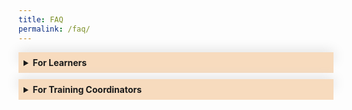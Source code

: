 ```yaml
---
title: FAQ
permalink: /faq/
---
```

<style>
.Accordion-Paragraph {
	 font-size: 1em;
	 margin-left: 0.5em;
	 margin-right: 0.5em;
	 margin-top: 2em;
	}
	
	summary {
		background-color: #f7dbbe;
		padding:8px;
		margin-bottom: -20px;
		font-weight: bold;
		transition: all 0.5s ease;
	}
	
	summary:hover{
		cursor: pointer;
		color: white;
		background-color: #F68B1F;
		
	}
	
	details[open] {
		background-color: #f7f0f0;

	}
	
details {
		box-shadow: 0px 0px 20px #d4d4d4;
		margin-top: 1em;
		margin-bottom: 2.2em;
	}

.mini-header {
	font-weight: bold;
	
	}


</style>

<details><summary>For Learners</summary>
	<div class="Accordion-Paragraph">
		<h4>Register for a Programme:</h4>
		<p class="mini-header">Searching for a programme</p> 
		<p>
	You can search for your preferred programmes on <a href="https://go.gov.sg/csc-corporatewebsite-programmeportal/">CSC programme portal</a>. You will be able to filter your search by Domain, Programme Type, Audience, Duration, Period and Cost. To filter by Domain, click on the “Discover Our Programmes” button at the top of the page. A small pop-out window will appear, and you can select your preferred domains when you click on the “Select a Domain” field. The other filters are found at the left-hand side of the page where the programmes are listed.
</p>
		<p class="mini-header">No suitable date for the programme you wish to register</p>
		<p>Sign up at 'Add to Watchlist' to get a notification when the next available run is published on the programme portal.</p>
		<p class="mini-header">How to Register</p>
		<p>You can register via our <a href="https://register.csc.gov.sg/">CSC programme portal</a>, navigate to your desired programme, and click on the "Apply Now” button. Your Training Coordinator has up to 3 working days to approve your registration request. Once it’s been approved, you’ll receive an email notification.</p>

<p>Note: To attend milestone programmes, you have to be nominated by your agency. Contact your Training Coordinator to find out more.</p>
		<p>Click <a href="/files/steps%20to%20perform%20registration%20on%20pp.pdf">here</a> to view guide</p>
		<p class="mini-header">When to Register</p>
		<p>Register for a programme at least 1 month before the start date. Most programmes accept registrations on a first-come, first-serve basis, so it’s better to register early. Pro tip:&nbsp; Registration normally closes 5 working days before each programme’s start date, unless otherwise stated.</p>
		<p class="mini-header">Confirming your Registration</p>
		<p>We’ll let you know about your registration status 2 to 3 weeks before the programme starts. Once your registration is confirmed, we’ll send you a Programme Placement Letter (PPL) via a system-generated email from CSCOLLEGE Donotreply.  While we’ll always do our best to confirm your registration as early as possible, sometimes classes are postponed or cancelled due to unforeseen circumstances.</p>
		<p class="mini-header">Learning with Disabilities</p>
		<p>The Civil Service College is committed to creating a learning environment that meets the diverse needs of its participants. If you anticipate or experience any barriers to learning in the programme you are interested in, please feel free to discuss your concerns with your Training Coordinator and CSC’s <a href="mailto:cscollege@cscollege.gov.sg">Customer Experience Team</a>. Learners with disabilities may also wish to work with your Training Coordinator and CSC’s Customer Experience Team to discuss options to improve the learning experience for you. Please also let us know what level of assistance you prefer.</p>
		<h4>Attending Your Programme: Face-to-Face</h4>
		<p class="mini-header">Where do I find the classroom details</p>
<p>A system-generated welcome email, from CSCOLLEGE Donotreply, will be sent to you at least 1 week prior to the class commencement date. Login to <a href="https://dc.learn.gov.sg/">LEARN DC</a> and scroll down to the “My Programmes” to select the grid containing the name of the course you are attending. Then, scroll down to the “Table of Contents” to find:</p> <ol>
<li>The pre-course materials under the “Pre-course Preparations” grid</li>
	<li>Remember to complete any pre-course assignment that is required for the class</li>
	<li>Classroom link/details under the “Classroom Details” grid</li>
		</ol>
		<p>Here is <a href="https://go.gov.sg/learndc-proginfo">a simple guide</a> with the steps to login to Learn DC and access the programme information.</p>
		<p class="mini-header">Let Us Know You’re Here</p>
		<p>Simply scan your NRIC, driving licence or staff pass at any of our kiosks conveniently located throughout CSC. If you have any other form of identification with your NRIC barcode on it, that'll work too.</p>
		<p class="mini-header">Where to Find the Kiosks</p>
		<p>
			There are 10 Kiosks conveniently located throughout CSC:
		</p><ul>
			<li>Level 1 - 3 kiosks</li>
			<li>Level 2 - 1 kiosk</li>
			<li>Level 3 - 3 kiosks</li>
			<li>Level 4 - 1 kiosk</li>
			<li>Level 5 - 2 kiosks</li>
		</ul>
		<p>You may scan your ID at any kiosk - it doesn't matter where your class is being held.
		</p>
		<p class="mini-header">How Many Times to Scan</p>
		<p>You only need to scan your ID once per day. If your class takes place over a few days, you'll need to scan your ID on each and every day.</p>
		<p class="mini-header">I Didn’t Bring Any ID</p>
		<p>You can manually enter your NRIC number at any kiosk to let us know you're here.</p>
		<p class="mini-header">I Forgot to Scan My ID</p>
		<p>Unfortunately, this would mean you will not receive your e-certificate for the class.</p>
		<p class="mini-header">Name Labels</p>
		<p>After you've scanned your ID, a personalised name label will be printed for you. For security purposes, you must display your name label prominently at all times when in CSC.</p>
		<p class="mini-header">My Label Went Missing</p>
		<p>You can reprint your name label if you need to. You can do so at any time between 8.00am to 5.15pm on the day of your class.</p>
		<h4>Attending Your Programme: Virtual Classroom</h4>
			<p class="mini-header">Where do I find the virtual classroom details</p>
	<p>A system-generated welcome email, from CSCOLLEGE Donotreply, will be sent to you at least 1 week prior to the class commencement date. Login to https://dc.learn.gov.sg/ and scroll down to the “My Programmes” to select the grid containing the name of the course you are attending. Then, scroll down to the “Table of Contents” to find:</p><ol> 
		<li>The pre-course materials under the “Pre-course Preparations” grid</li>
		<li>Remember to complete any pre-course assignment that is required for the class</li>
		<li>Virtual classroom link/details under the “Virtual Classroom” grid</li> </ol>
		<p>Here is <a href="https://go.gov.sg/learndc-proginfo">a simple guide</a> with the steps to login to Learn DC and access the programme information.</p>
		<h4>Withdrawing Your Registration</h4>
		<p class="mini-header">Withdrawing your application before Training Coordinator (TC) approval</p>
		<p>You may withdraw an application that your TC has not yet approved on the portal directly under the “Check Application Status” page by clicking on the “Withdraw” button on the relevant application under the “Pending Applications” section.   </p>
		<p>Click <a href="/files/steps%20to%20cancel%20pending%20application.pdf">here</a> to view guide</p>
		<p class="mini-header">Withdrawing Your Registration After Programme Placement</p>
		<p>If you are scheduled for an upcoming CSC programme and you are unable to attend, here is what you need to do:</p><ol>
<li>Notify your training coordinator (TC) early, preferably at least 3 weeks before the class start date, otherwise a penalty fee may be incurred. All withdrawal/replacement /transfer requests have to be submitted by your TC.</li>	
<li>Concurrently, check among your colleagues if anyone is able to take your place for the programme. If yes, remember to seek your respective RO’s support, and provide the details (name, NRIC, email address) of your colleague to your TC.</li>
<li>If you have not found a replacement, please provide your TC the reason(s) you are unable to attend. If a penalty is incurred due to late notice, CSC will assess the reasons provided and determine if the penalty can be waived. Do note that reasons such as going on leave/vacation will not be accepted as these should have been planned ahead of time.</li> 
		<li>Do note the withdrawal timelines below to avoid any penalties:</li></ol>
		<p>For more information, please refer to this <a href="https://go.gov.sg/wdl-rpl-faq">FAQ</a>.</p>
	
	
</div>
	</details>
	
<details><summary>For Training Coordinators</summary>
		<div class="Accordion-Paragraph">
			<p>Find out how to manage your Training Coordinator account, register your officers for programmes and request for in-house training.</p>
			<h4>Managing Your Training Coordinator Account</h4>
			<p class="mini-header">Creating An Account</p>
			<p>Email us at <a href="mailto:cscollege@cscollege.gov.sg">cscollege@cscollege.gov.sg</a> with the following information:</p>
<ul>
  <li>Name</li>
  <li>NRIC</li>
  <li>Email address</li>
  <li>Contact number</li>
  <li>Designation</li>
  <li>Organisation</li>
			</ul>
		<p class="mini-header">Update Your Agency's Contact List</p>
			<p>Email us <a href="mailto:cscollege@cscollege.gov.sg">cscollege@cscollege.gov.sg</a> with the updates.</p>
			<h4>Registering Your Officers for Programmes</h4>
			<p class="mini-header">Individual or Bulk Registration</p>
			<p>You can register up to 4 officers per agency for each run of a programme. However, this number may vary based on the programme. Keep this in mind when registering your officers for programmes. We’ll contact you if we’re unable to accept all or some of your registrations.&nbsp;&nbsp;
<br><br>
Pro tip: You can also use the Individual or Bulk Registration function to register yourself for programmes.</p>
			<p>Click <a href="/files/steps%20to%20submit%20registration%20on%20pp_tc.pdf">here</a> to view guide</p>
			<p class="mini-header">Registration Closing Dates</p>
			<p>Registration normally closes 5 working days before the start date, unless otherwise stated. If your officer chooses to register just before the closing date, you may need to submit the application directly on their behalf to avoid unsuccessful registration. </p>
			<p class="mini-header">Reviewing Your Officer’s Registration</p>
			<p>When your officer registers for a programme, you have up to 3 working days to review and approve the registration request. Once you’ve approved it, your officer will be notified via email. However, if you register on an officer’s behalf, there is no review or approval required.</p>
			<p>Click <a target="_blank" href="/files/steps%20to%20approve%20application.pdf">here</a> to view guide</p>
			<p class="mini-header">Unable to Review Registrations in Time</p>
			<p>If you don’t respond to a registration request by the end of the second day, it will be routed to your Covering TC. Both the officer and you will be cc-ed in the email to your Covering TC. Any registration request not approved after 3 days will lapse and cannot be reactivated. The officer can re-submit a new application if their application has lapsed.</p>
			<p class="mini-header">How to set “Covering Training Coordinator (TC)”</p>
			<p>A Covering TC is another TC whom a pending application would be routed to for approval, if the selected TC does not approve the application by the end of the second day. You can set your Covering TC on the “Profile” page by clicking on the “Covering TC” button.&nbsp;

</p><p>Note: Only one Covering TC can be assigned to each TC.</p>
			<p class="mini-header">Registration Status</p>
					<p>We’ll email the officer and you about the registration status 2 to 3 weeks before the programme starts. If registration is successful:             </p><ul>
			<li>The officer will receive a Programme Placement Letter (PPL).</li>
			<li>You will receive a PPL summary for each programme. It lists the officers from your agency attending the programme.</li>
		</ul>
	<p>Note: Whenever possible, we will send the PPLs as soon as the programme is confirmed. In most cases, we can only confirm the programme 3 weeks before it starts.
		</p>
			<p class="mini-header">Contacting Us</p>
	<p>You can reach us in many ways. Find out more on our <a href="/contact-us">Contact Us</a> page.</p>
			<h4>Withdrawing/Replacing/Transferring Your Officers for Programmes</h4>
<p>All requests for withdrawal, replacement and/or transfer of participants are to be submitted by an agency’s TC via a Withdrawal / Replacement / Transfer Request Form in the TC module on the CSC Programme Portal. CSC will no longer handle email requests from learners, and will re-direct them back to their TCs.</p>
			<p>TCs will be prompted to provide the following information:</p><ul>
			<li>TC’s details</li>
			<li>Details of the programme that officer is withdrawing from</li>
			<li>Details of withdrawing officer</li>
			<li>Reasons for withdrawing</li>
			<li>If transferring to another session, the dates of the session to be transferred to</li>
			<li>If there is one, the replacement officer’s details</li>
			<li>Replacement Officer’s TC details and Billing Contact Details</li>
<p>It is important to note that penalty fees will be levied if the notification to withdraw is received after the Programme Placement Letter has been sent, or less than 3 weeks before the class start date, whichever is later. Please see timeline below:		</p> 
<p>If penalty fees are incurred, CSC will assess if the penalty can be waived based on the reasons provided by the TC in the form. CSC will then inform the TC of the outcome over email within 5 working days.</p>
			<p>Please also note the timelines for replacements and transfers:</p><ul>
			<li>Replacement requests: at least 5 working days before class starts</li>
<li>Transfer requests: at least 5 working days before the original class starts and at least 5 working days before the new class starts.</li></ul>
		<h4>Attendance of Your Officers</h4>
	<p class="mini-header">Let Us Know They’re Here</p>
			<p>Your officers simply need to scan their NRIC, driving licence or staff pass (any form of identification with their NRIC barcode on it) at any of the kiosks conveniently located throughout CSC. If they do not have any form of identification with them, they can manually enter their NRIC number at the kiosks.</p>

<p class="mini-header">Name Labels for Officers</p>
			<p>After scanning, a personalised name label will be printed. For security purposes, your officers must display their name labels prominently at all times when in CSC. Name labels can be re-printed if requested (anytime between 8.00am to 5.15pm).</p>
	<p class="mini-header">Where to Get Assistance</p>
			<p>Officers can email us at <a href="mailto:cscollege@cscollege.gov.sg">cscollege@cscollege.gov.sg</a> if they require assistance before their programme. If they require assistance on the day of their programme, they can approach the Trainers or Programme Administrators.</p>
	<p class="mini-header">More Questions?</p>
			<p>If you have any questions not addressed above, you can contact us at <a href="mailto:cscollege@cscollege.gov.sg">cscollege@cscollege.gov.sg.</a></p>
			<h4>Request for In-House Training</h4>
	<p class="mini-header">In-House Training</p>
			<p>We offer in-house training programmes to meet your agency’s specific needs and challenges. You can choose from standard or customised in-house programmes.</p>
	<p class="mini-header">Standard In-house Programmes</p>
			<p>A standard in-house programme covers the same material as a public run programme. The advantage is that your organisation can choose the location and timing of the programme, and which officers to participate in it. Most programmes have an in-house option.</p>
			<p class="mini-header">Customised In-house Programmes</p>
			<p>If your agency has specific work challenges, a standard in-house programme may not meet your needs. We can customise our programmes by working with you to analyse and determine your agency’s training needs. If you’re keen, please contact your Agency Engagement Manager*.</p>
			<p class="mini-header">Class Sizes</p>
			<p>The minimum and maximum class sizes for in-house training are fixed. If your agency does not meet the minimum class size, please register them for a public-run instead.</p>
			<p class="mini-header">Costs</p>
			<p>Please contact your Agency Engagement Manager* to ask for a cost estimate.</p>
			<p class="mini-header">Venues</p>
			<p>We can conduct in-house programmes at CSC or at a location of your choice, as long as heavy logistics or specialised equipment are not required. You can reduce costs by having the programme conducted at your office.</p>
			<p class="mini-header">How to Apply for In-House Training</p>
			<p>Submit your agency's request <a target="_blank" href="https://form.gov.sg/60545d6f248bbc0012cc8ae5">here</a> or email your Agency Engagement Manager* with the following:
			</p><ul>
				<li>Programme title</li>
				<li>Course code</li>
				<li>Preferred venue (CSC or your agency’s venue)</li>
				<li>Preferred training period (please allow a lead time of 8 weeks)</li>
				<li>Number of times you’d like to run the programme</li>
				<li>Standard in-house or customised programme request</li>
			</ul>
			<p>We’ll respond within 3 – 5 working days. </p>
			<p>*Find out who is your Agency Engagement Manager <a target="_blank" href="https://sgdcs.sgnet.gov.sg/sites/CSC/CCR/Shared%20Documents/LD%20Microsite%20Content%20(Others)/CSC%20Agency%20Engagement%20Manager%20List%20(for%20LD%20Microsite)(6%20June%202023).pdf">here</a> (this file can only be viewed on the Government Intranet).
</p>
	
	
		
	
	
	
</ul></div>
</details>